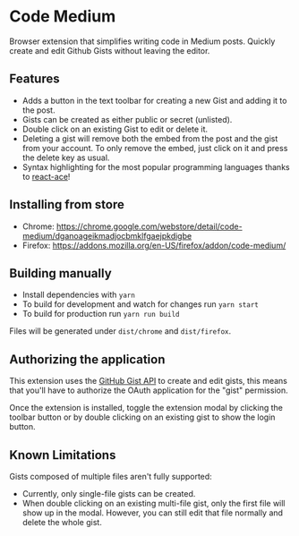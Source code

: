 Code Medium
=================

Browser extension that simplifies writing code in Medium posts. Quickly create and edit Github Gists without leaving the editor.

Features
--------
* Adds a button in the text toolbar for creating a new Gist and adding it to the post.
* Gists can be created as either public or secret (unlisted).
* Double click on an existing Gist to edit or delete it.
* Deleting a gist will remove both the embed from the post and the gist from your account.
  To only remove the embed, just click on it and press the delete key as usual.
* Syntax highlighting for the most popular programming languages thanks to [react-ace](https://github.com/securingsincity/react-ace)!

Installing from store
--------

- Chrome: https://chrome.google.com/webstore/detail/code-medium/dganoageikmadjocbmklfgaejpkdigbe
- Firefox: https://addons.mozilla.org/en-US/firefox/addon/code-medium/ 

Building manually
--------

- Install dependencies with `yarn`
- To build for development and watch for changes run `yarn start`
- To build for production run `yarn run build`

Files will be generated under `dist/chrome` and `dist/firefox`.

Authorizing the application
--------
This extension uses the [GitHub Gist API](https://developer.github.com/v3/gists/) to create and edit gists,
this means that you'll have to authorize the OAuth application for the "gist" permission.

Once the extension is installed, toggle the extension modal by clicking the toolbar button or by double clicking on an existing gist to
show the login button.

Known Limitations
--------

Gists composed of multiple files aren't fully supported:
- Currently, only single-file gists can be created.
- When double clicking on an existing multi-file gist, only the first file will show up in the modal.
  However, you can still edit that file normally and delete the whole gist.
